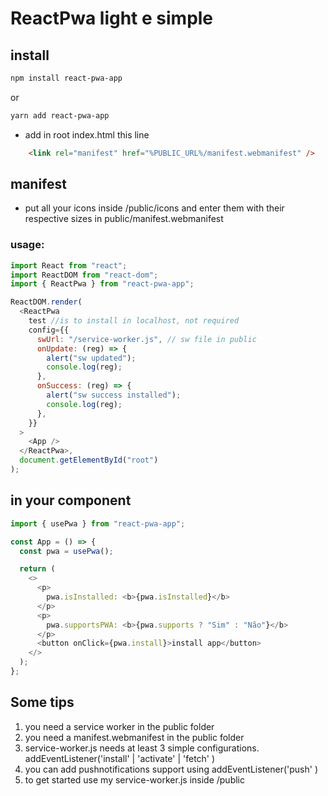 # ReactPwa light e simple
## install
```bash
npm install react-pwa-app
``` 
or

```bash
yarn add react-pwa-app
``` 

- add in root index.html this line

```html
    <link rel="manifest" href="%PUBLIC_URL%/manifest.webmanifest" />
```

## manifest

- put all your icons inside /public/icons and enter them with their respective sizes in public/manifest.webmanifest

### usage:

```js
import React from "react";
import ReactDOM from "react-dom";
import { ReactPwa } from "react-pwa-app";

ReactDOM.render(
  <ReactPwa
    test //is to install in localhost, not required
    config={{
      swUrl: "/service-worker.js", // sw file in public
      onUpdate: (reg) => {
        alert("sw updated");
        console.log(reg);
      },
      onSuccess: (reg) => {
        alert("sw success installed");
        console.log(reg);
      },
    }}
  >
    <App />
  </ReactPwa>,
  document.getElementById("root")
);
```

## in your component

```js
import { usePwa } from "react-pwa-app";

const App = () => {
  const pwa = usePwa();

  return (
    <>
      <p>
        pwa.isInstalled: <b>{pwa.isInstalled}</b>
      </p>
      <p>
        pwa.supportsPWA: <b>{pwa.supports ? "Sim" : "Não"}</b>
      </p>
      <button onClick={pwa.install}>install app</button>
    </>
  );
};
```

## Some tips

1.  you need a service worker in the public folder
2.  you need a manifest.webmanifest in the public folder
3.  service-worker.js needs at least 3 simple configurations. addEventListener('install' | 'activate' | 'fetch' )
4.  you can add pushnotifications support using addEventListener('push' )
5.  to get started use my service-worker.js inside /public
